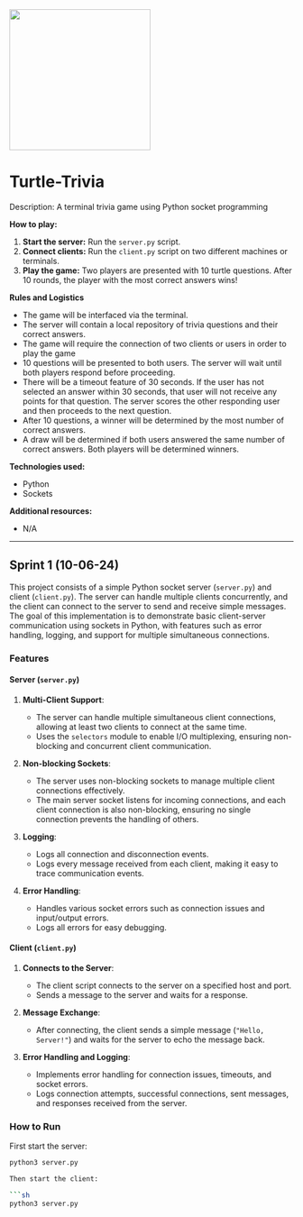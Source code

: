 
<img src="https://github.com/user-attachments/assets/7728b4e0-2257-44a0-ac22-bce1c939f9e4" width="250" height="250" />

# Turtle-Trivia
Description: A terminal trivia game using Python socket programming

**How to play:**
1. **Start the server:** Run the `server.py` script.
2. **Connect clients:** Run the `client.py` script on two different machines or terminals.
3. **Play the game:** Two players are presented with 10 turtle questions. After 10 rounds, the player with the most correct answers wins!

**Rules and Logistics**
* The game will be interfaced via the terminal. 
* The server will contain a local repository of trivia questions and their correct answers. 
* The game will require the connection of two clients or users in order to play the game
* 10 questions will be presented to both users. The server will wait until both players respond before proceeding. 
* There will be a timeout feature of 30 seconds. If the user has not selected an answer within 30 seconds, that user will not receive any points for that question. The server scores the other responding user and then proceeds to the next question.
* After 10 questions, a winner will be determined by the most number of correct answers.
* A draw will be determined if both users answered the same number of correct answers. Both players will be determined winners. 


**Technologies used:**
* Python
* Sockets

**Additional resources:**
* N/A

-------------

## Sprint 1 (10-06-24)

This project consists of a simple Python socket server (`server.py`) and client (`client.py`). The server can handle multiple clients concurrently, and the client can connect to the server to send and receive simple messages. The goal of this implementation is to demonstrate basic client-server communication using sockets in Python, with features such as error handling, logging, and support for multiple simultaneous connections.

### Features

#### Server (`server.py`)
1. **Multi-Client Support**:
   - The server can handle multiple simultaneous client connections, allowing at least two clients to connect at the same time.
   - Uses the `selectors` module to enable I/O multiplexing, ensuring non-blocking and concurrent client communication.

2. **Non-blocking Sockets**:
   - The server uses non-blocking sockets to manage multiple client connections effectively.
   - The main server socket listens for incoming connections, and each client connection is also non-blocking, ensuring no single connection prevents the handling of others.

3. **Logging**:
   - Logs all connection and disconnection events.
   - Logs every message received from each client, making it easy to trace communication events.

4. **Error Handling**:
   - Handles various socket errors such as connection issues and input/output errors.
   - Logs all errors for easy debugging.

#### Client (`client.py`)
1. **Connects to the Server**:
   - The client script connects to the server on a specified host and port.
   - Sends a message to the server and waits for a response.

2. **Message Exchange**:
   - After connecting, the client sends a simple message (`"Hello, Server!"`) and waits for the server to echo the message back.

3. **Error Handling and Logging**:
   - Implements error handling for connection issues, timeouts, and socket errors.
   - Logs connection attempts, successful connections, sent messages, and responses received from the server.

### How to Run

First start the server:

```sh
python3 server.py

Then start the client:

```sh
python3 server.py


